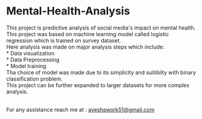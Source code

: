 # Mental-Health-Analysis
This project is predictive analysis of social media's impact on mental health. <br>
This project was based on machine learning model called logistic regression which is trained on survey dataset. <br>
Here analysis was made on major analysis steps which include: <br>
          * Data visualization<br>
          * Data Preprocessing <br>
          * Model training<br>
Tha choice of model was made due to its simplicity and suitiblity with binary classification problem.<br>
This project can be further expanded to larger datasets for more complex analysis.<br>

<br> For any assistance reach me at : ayeshawork51@gmail.com
